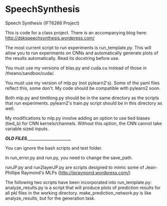 SpeechSynthesis
===============

Speech Synthesis (IFT6266 Project)

This is code for a class project.  There is an accompanying blog here: http://dskspeechsynthesis.wordpress.com/

The most current script to run experiments is run_template.py.  This will allow you to run experiments on CNNs and automatically generate plots of the results automatically.  Read its docstring before use.

You must use my versions of blas.py and cuda.cu instead of those in /theano/sandbox/cuda/.

You must use my version of mlp.py (not pylearn2's).  Some of the yaml files reflect this, some don't.  My code should be compatible with pylearn2 soon.

Both mlp.py and timitlong.py should be in the same directory as the scripts that run experiments.  pylearn2's train.py script should be in this directory as well.

My modifications to mlp.py involve adding an option to use tied biases (tied_b) for CNN kernels/channels.  Without this option, the CNN cannot take variable sized inputs.  


_______________OLD FILES_____________________________________

You can ignore the bash scripts and test folder.

In run_error.py and run.py, you need to change the save_path. 

runJP.py and run2layerJP.py are scripts designed to mimic some of Jean-Phillipe Raymond's MLPs (http://jpraymond.wordpress.com/)

The following two scripts have been incorporated into run_template.py:
analyze_results.py is a script that will produce plots of prediction results for all pkl files in the working directory.
make_prediction_network.py is like analyze_results, but for the generation task.

